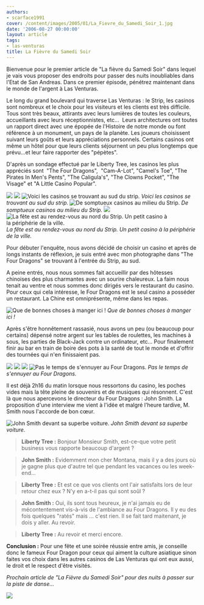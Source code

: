 ```yaml
---
authors:
- scarface1991
cover: /content/images/2005/01/La_Fievre_du_Samedi_Soir_1.jpg
date: '2006-08-27 00:00:00'
layout: article
tags:
- las-venturas
title: La Fièvre du Samedi Soir
---
```



Bienvenue pour le premier article de "La fièvre du Samedi Soir"&nbsp;dans lequel je vais&nbsp;vous proposer des endroits pour&nbsp;passer&nbsp;des nuits inoubliables dans l'Etat de San Andreas. Dans ce premier épisode, pénétrez maintenant dans le monde&nbsp;de l'argent à Las Venturas.

Le long du grand boulevard qui traverse Las Venturas : le Strip, les casinos sont nombreux et le choix pour les visiteurs et les clients est très difficile. Tous sont très beaux, attirants avec leurs lumières de toutes les couleurs, accueillants avec leurs réceptionnistes, etc...&nbsp;&nbsp;Leurs architectures&nbsp;ont toutes un rapport direct avec une&nbsp;épopée de l'Histoire de notre monde ou font référence à un monument, un pays de la planète. Les joueurs choisissent suivant leurs goûts et leurs appréciations&nbsp;personnels. Certains casinos ont même un hôtel pour que leurs clients séjournent un peu plus longtemps que prévu...et leur faire rapporter des "pépètes".

D'après un sondage effectué par le Liberty Tree, les casinos les plus appréciés sont&nbsp; "The Four Dragons",&nbsp; "Cam-A-Lot", "Camel's Toe", "The Pirates In Men's Pents", "The Caligula's", "The Clowns Pocket", "The Visage" et "A Little Casino Popular".

![](/content/images/2005/01/The_Four_Dragons.jpg)
![](/content/images/2005/01/Cam_A_Lot.jpg)
![Voici les casinos se trouvant au sud du strip.](/content/images/2005/01/Camel_Toe.jpg)
_Voici les casinos se trouvant au sud du strip._[](/content/images/2005/01/The_Pirates_In_Mens_Pent.jpg)
![De somptueux casinos au milieu du Strip.](/content/images/2005/01/The_Caligulas_Casino.jpg)
_De somptueux casinos au milieu du Strip._[](/content/images/2005/01/The_Clowns_Pocket.jpg)
![](/content/images/2005/01/The_Visage.jpg)
![La fête est au rendez-vous au nord du Strip. Un petit casino à la périphérie de la ville.](/content/images/2005/01/A_Little_Casino_Popular.jpg)
_La fête est au rendez-vous au nord du Strip. Un petit casino à la périphérie de la ville._

Pour débuter l'enquête, nous avons&nbsp;décidé de choisir un casino et après de longs instants de réflexion, je suis entré avec mon photographe dans "The Four Dragons" se trouvant à l'entrée du Strip, au sud.

A peine entrés, nous nous sommes fait accueillir par des hôtesses chinoises&nbsp;des plus charmantes avec un sourire chaleureux. La faim nous tenait au ventre et nous sommes donc dirigés vers le restaurant du casino. Pour ceux qui&nbsp;cela intéresse,&nbsp;le Four Dragons est le seul casino&nbsp;a posséder un restaurant. La Chine est omniprésente, même dans les repas.

![Que de bonnes choses à manger ici !](/content/images/2005/01/Restaurant.jpg)
_Que de bonnes choses à manger ici !_

Après s'être honnêtement rassasié, nous avons un peu (ou beaucoup pour certains) dépensé notre argent sur les tables de roulettes, les machines à sous, les parties de Black-Jack contre un ordinateur, etc...&nbsp;Pour finalement finir au bar en train de boire des pots à la santé de tout le monde et d'offrir des tournées qui n'en finissaient pas.

![](/content/images/2005/01/croupiers.jpg)
![](/content/images/2005/01/Jackpot.jpg)
![](/content/images/2005/01/La_Roulotte.jpg)
![Pas le temps de s'ennuyer au Four Dragons.](/content/images/2005/01/bar.jpg)
_Pas le temps de s'ennuyer au Four Dragons._

Il est déjà 2h16 du matin lorsque nous ressortons du casino, les poches vides mais la tête pleine de souvenirs et de musiques qui résonnent. C'est là que nous apercevons le directeur du Four Dragons : John Smith. La proposition d'une interview me vient à l'idée et malgré l'heure tardive, M. Smith nous l'accorde de bon cœur.

![John Smith devant sa superbe voiture.](/content/images/2005/01/John_Smith.jpg)
_John Smith devant sa superbe voiture._

> **Liberty Tree :** Bonjour Monsieur Smith, est-ce-que votre petit business vous rapporte beaucoup d'argent ?

> **John Smith :** Evidemment mon cher Montana, mais il y a des jours&nbsp;où je gagne plus que d'autre tel que pendant les vacances ou les week-end...

> **Liberty Tree :** Et est ce que vos clients ont l'air satisfaits lors de leur retour chez eux ? N'y en a-t-il pas qui sont soûl ?

> **John Smith :** Oui, ils sont tous heureux, je n'ai jamais eu de mécontentement vis-à-vis de l'ambiance au Four Dragons. Il y eu des fois quelques "ratés" mais ...&nbsp;c'est rien. Il se fait tard maitenant, je dois y aller. Au revoir.

> **Liberty Tree :** Au revoir et merci encore.

**Conclusion :** Pour une fête et une soirée réussie entre amis, je conseille donc le fameux Four Dragon pour ceux qui aiment la culture asiatique sinon faites vos choix dans les autres casinos de Las Venturas qui ont eux aussi, le droit et le respect d'être visités.

_Prochain article de "La Fièvre du Samedi Soir"&nbsp;pour des nuits&nbsp;à passer&nbsp;sur la piste de danse..._

![](/content/images/2005/01/La_Fievre_du_Samedi_Soir_1.jpg)